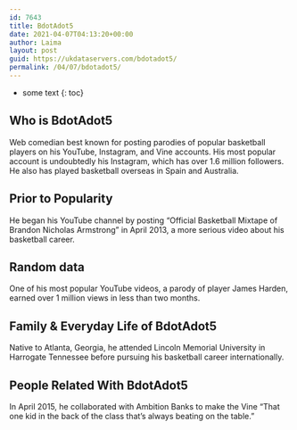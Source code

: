 ```yaml
---
id: 7643
title: BdotAdot5
date: 2021-04-07T04:13:20+00:00
author: Laima
layout: post
guid: https://ukdataservers.com/bdotadot5/
permalink: /04/07/bdotadot5/
---
```


* some text
{: toc}


## Who is BdotAdot5
                  
                  
                  
Web comedian best known for posting parodies of popular basketball players on his YouTube, Instagram, and Vine accounts. His most popular account is undoubtedly his Instagram, which has over 1.6 million followers. He also has played basketball overseas in Spain and Australia. 
                  
              
            
              
            
                
                
                
## Prior to Popularity
                  
                  
                  
He began his YouTube channel by posting &#8220;Official Basketball Mixtape of Brandon Nicholas Armstrong&#8221; in April 2013, a more serious video about his basketball career.
                  
              
            
              
            
                
                
                
## Random data
                  
                  
                  
One of his most popular YouTube videos, a parody of player James Harden, earned over 1 million views in less than two months.
                  
              
            
              
            
                
                
                
## Family & Everyday Life of BdotAdot5
                  
                  
                  
Native to Atlanta, Georgia, he attended Lincoln Memorial University in Harrogate Tennessee before pursuing his basketball career internationally.
                  
              
            
              
            
                
                
                
## People Related With BdotAdot5
                  
                  
                  
In April 2015, he collaborated with Ambition Banks to make the Vine &#8220;That one kid in the back of the class that&#8217;s always beating on the table.&#8221;
                  
              
            
              
            
                
              
            
              
              
            
            
              
            
          
          
          